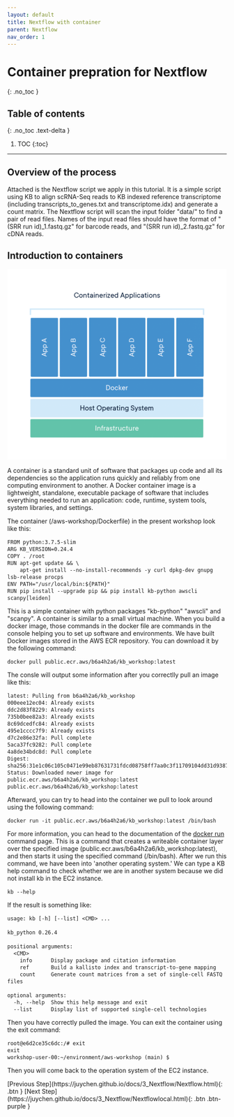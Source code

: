 ```yaml
---
layout: default
title: Nextflow with container
parent: Nextflow
nav_order: 1
---
```


# Container prepration for Nextflow 
{: .no_toc }

## Table of contents
{: .no_toc .text-delta }

1. TOC
{:toc}

---

## Overview of the process

Attached is the Nextflow script we apply in this tutorial. It is a simple script using KB to align scRNA-Seq reads to KB indexed reference transcriptome (including transcripts_to_genes.txt and transcriptome.idx) and generate a count matrix. The Nextflow script will scan the input folder "data/" to find a pair of read files. Names of the input read files should have the format of "(SRR run id)_1.fastq.gz" for barcode reads, and "(SRR run id)_2.fastq.gz" for cDNA reads. 
## Introduction to containers

![Image](../../src/img/Nextflow/Nextflow-docker-1.png)

A container is a standard unit of software that packages up code and all its dependencies so the application runs quickly and reliably from one computing environment to another. A Docker container image is a lightweight, standalone, executable package of software that includes everything needed to run an application: code, runtime, system tools, system libraries, and settings.

The container (/aws-workshop/Dockerfile) in the present workshop look like this:

```docker
FROM python:3.7.5-slim
ARG KB_VERSION=0.24.4
COPY . /root
RUN apt-get update && \
	apt-get install --no-install-recommends -y curl dpkg-dev gnupg lsb-release procps
ENV PATH="/usr/local/bin:${PATH}"
RUN pip install --upgrade pip && pip install kb-python awscli scanpy[leiden]
```

This is a simple container with python packages "kb-python" "awscli" and "scanpy". A container is similar to a small virtual machine. When you build a docker image, those commands in the docker file are commands in the console helping you to set up software and environments. We have built Docker images stored in the AWS ECR repository. You can download it by the following command: 


```shell
docker pull public.ecr.aws/b6a4h2a6/kb_workshop:latest
```

The consle will output some information after you correctlly pull an image like this:

```shell
latest: Pulling from b6a4h2a6/kb_workshop
000eee12ec04: Already exists 
ddc2d83f8229: Already exists 
735b0bee82a3: Already exists 
8c69dcedfc84: Already exists 
495e1cccc7f9: Already exists 
d7c2e86e32fa: Pull complete 
5aca37fc9282: Pull complete 
4a8de34bdc8d: Pull complete 
Digest: sha256:31e1c06c105c0471e99eb87631731fdcd08758ff7aa0c3f11709104dd31d9387
Status: Downloaded newer image for public.ecr.aws/b6a4h2a6/kb_workshop:latest
public.ecr.aws/b6a4h2a6/kb_workshop:latest
```

Afterward, you can try to head into the container we pull to look around using the following command:

```shell
docker run -it public.ecr.aws/b6a4h2a6/kb_workshop:latest /bin/bash
```

For more information, you can head to the documentation of the [docker run](https://docs.docker.com/engine/reference/commandline/run/) command page.
This is a command that creates a writeable container layer over the specified image (public.ecr.aws/b6a4h2a6/kb_workshop:latest), and then starts it using the specified command (/bin/bash). After we run this command, we have been into 'another operating system.' We can type a KB help command to check whether we are in another system because we did not install kb in the EC2 instance.

```shell
kb --help
```

If the result is something like:

```shell
usage: kb [-h] [--list] <CMD> ...

kb_python 0.26.4

positional arguments:
  <CMD>
    info      Display package and citation information
    ref       Build a kallisto index and transcript-to-gene mapping
    count     Generate count matrices from a set of single-cell FASTQ files

optional arguments:
  -h, --help  Show this help message and exit
  --list      Display list of supported single-cell technologies
```

Then you have correctly pulled the image. You can exit the container using the exit command:

```shell
root@e6d2ce35c6dc:/# exit
exit
workshop-user-00:~/environment/aws-workshop (main) $ 
```

Then you will come back to the operation system of the EC2 instance.
<div class="code-example" markdown="1">
[Previous Step](https://juychen.github.io/docs/3_Nextflow/Nextflow.html){: .btn }
[Next Step](https://juychen.github.io/docs/3_Nextflow/Nextflowlocal.html){: .btn .btn-purple }
</div>